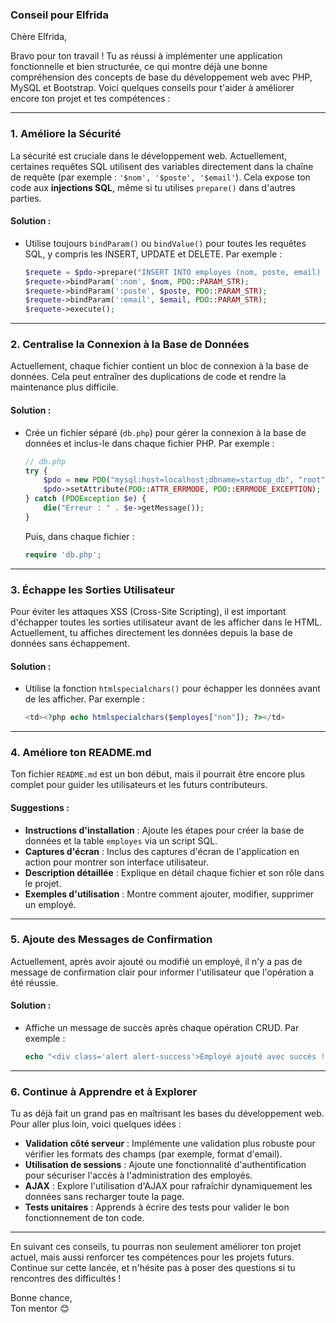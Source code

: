 ### Conseil pour Elfrida

Chère Elfrida,

Bravo pour ton travail ! Tu as réussi à implémenter une application fonctionnelle et bien structurée, ce qui montre déjà une bonne compréhension des concepts de base du développement web avec PHP, MySQL et Bootstrap. Voici quelques conseils pour t'aider à améliorer encore ton projet et tes compétences :

---

### **1. Améliore la Sécurité**
La sécurité est cruciale dans le développement web. Actuellement, certaines requêtes SQL utilisent des variables directement dans la chaîne de requête (par exemple : `'$nom', '$poste', '$email'`). Cela expose ton code aux **injections SQL**, même si tu utilises `prepare()` dans d'autres parties.

#### Solution :
- Utilise toujours `bindParam()` ou `bindValue()` pour toutes les requêtes SQL, y compris les INSERT, UPDATE et DELETE. Par exemple :
  ```php
  $requete = $pdo->prepare("INSERT INTO employes (nom, poste, email) VALUES (:nom, :poste, :email)");
  $requete->bindParam(':nom', $nom, PDO::PARAM_STR);
  $requete->bindParam(':poste', $poste, PDO::PARAM_STR);
  $requete->bindParam(':email', $email, PDO::PARAM_STR);
  $requete->execute();
  ```

---

### **2. Centralise la Connexion à la Base de Données**
Actuellement, chaque fichier contient un bloc de connexion à la base de données. Cela peut entraîner des duplications de code et rendre la maintenance plus difficile.

#### Solution :
- Crée un fichier séparé (`db.php`) pour gérer la connexion à la base de données et inclus-le dans chaque fichier PHP. Par exemple :
  ```php
  // db.php
  try {
      $pdo = new PDO("mysql:host=localhost;dbname=startup_db", "root", "");
      $pdo->setAttribute(PDO::ATTR_ERRMODE, PDO::ERRMODE_EXCEPTION);
  } catch (PDOException $e) {
      die("Erreur : " . $e->getMessage());
  }
  ```
  Puis, dans chaque fichier :
  ```php
  require 'db.php';
  ```

---

### **3. Échappe les Sorties Utilisateur**
Pour éviter les attaques XSS (Cross-Site Scripting), il est important d'échapper toutes les sorties utilisateur avant de les afficher dans le HTML. Actuellement, tu affiches directement les données depuis la base de données sans échappement.

#### Solution :
- Utilise la fonction `htmlspecialchars()` pour échapper les données avant de les afficher. Par exemple :
  ```php
  <td><?php echo htmlspecialchars($employes["nom"]); ?></td>
  ```

---

### **4. Améliore ton README.md**
Ton fichier `README.md` est un bon début, mais il pourrait être encore plus complet pour guider les utilisateurs et les futurs contributeurs.

#### Suggestions :
- **Instructions d'installation** : Ajoute les étapes pour créer la base de données et la table `employes` via un script SQL.
- **Captures d'écran** : Inclus des captures d'écran de l'application en action pour montrer son interface utilisateur.
- **Description détaillée** : Explique en détail chaque fichier et son rôle dans le projet.
- **Exemples d'utilisation** : Montre comment ajouter, modifier, supprimer un employé.

---

### **5. Ajoute des Messages de Confirmation**
Actuellement, après avoir ajouté ou modifié un employé, il n'y a pas de message de confirmation clair pour informer l'utilisateur que l'opération a été réussie.

#### Solution :
- Affiche un message de succès après chaque opération CRUD. Par exemple :
  ```php
  echo "<div class='alert alert-success'>Employé ajouté avec succès !</div>";
  ```

---

### **6. Continue à Apprendre et à Explorer**
Tu as déjà fait un grand pas en maîtrisant les bases du développement web. Pour aller plus loin, voici quelques idées :
- **Validation côté serveur** : Implémente une validation plus robuste pour vérifier les formats des champs (par exemple, format d'email).
- **Utilisation de sessions** : Ajoute une fonctionnalité d'authentification pour sécuriser l'accès à l'administration des employés.
- **AJAX** : Explore l'utilisation d'AJAX pour rafraîchir dynamiquement les données sans recharger toute la page.
- **Tests unitaires** : Apprends à écrire des tests pour valider le bon fonctionnement de ton code.

---

En suivant ces conseils, tu pourras non seulement améliorer ton projet actuel, mais aussi renforcer tes compétences pour les projets futurs. Continue sur cette lancée, et n'hésite pas à poser des questions si tu rencontres des difficultés !

Bonne chance,  
Ton mentor 😊